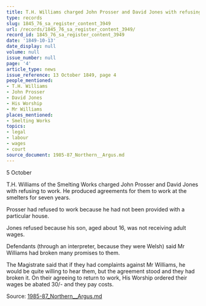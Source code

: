 ```yaml
---
title: T.H. Williams charged John Prosser and David Jones with refusing to work
type: records
slug: 1845_76_sa_register_content_3949
url: /records/1845_76_sa_register_content_3949/
record_id: 1845_76_sa_register_content_3949
date: '1849-10-13'
date_display: null
volume: null
issue_number: null
page: '4'
article_type: news
issue_reference: 13 October 1849, page 4
people_mentioned:
- T.H. Williams
- John Prosser
- David Jones
- His Worship
- Mr Williams
places_mentioned:
- Smelting Works
topics:
- legal
- labour
- wages
- court
source_document: 1985-87_Northern__Argus.md
---
```


5 October

T.H. Williams of the Smelting Works charged John Prosser and David Jones with refusing to work.  He produced agreements for them to work at the smelters for seven years.

Prosser had refused to work because he had not been provided with a particular house.

Jones refused because his son, aged about 16, was not receiving adult wages.

Defendants (through an interpreter, because they were Welsh) said Mr Williams had broken many promises to them.

The Magistrate said that if they had complaints against Mr Williams, he would be quite willing to hear them, but the agreement stood and they had broken it.  On their agreeing to return to work, His Worship ordered their wages be abated 30/- and they pay costs.

Source: [1985-87_Northern__Argus.md](/downloads/markdown/1985-87_Northern__Argus.md)

